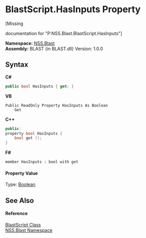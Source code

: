 # BlastScript.HasInputs Property 
 

\[Missing <summary> documentation for "P:NSS.Blast.BlastScript.HasInputs"\]

**Namespace:**&nbsp;<a href="88b55311-4a89-0894-e27a-e157e443c7f7">NSS.Blast</a><br />**Assembly:**&nbsp;BLAST (in BLAST.dll) Version: 1.0.0

## Syntax

**C#**<br />
``` C#
public bool HasInputs { get; }
```

**VB**<br />
``` VB
Public ReadOnly Property HasInputs As Boolean
	Get
```

**C++**<br />
``` C++
public:
property bool HasInputs {
	bool get ();
}
```

**F#**<br />
``` F#
member HasInputs : bool with get

```


#### Property Value
Type: <a href="https://docs.microsoft.com/dotnet/api/system.boolean" target="_blank" rel="noopener noreferrer">Boolean</a>

## See Also


#### Reference
<a href="701ebde6-515e-1fd5-a11a-526716112a12">BlastScript Class</a><br /><a href="88b55311-4a89-0894-e27a-e157e443c7f7">NSS.Blast Namespace</a><br />